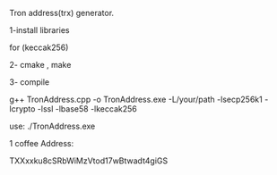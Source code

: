 Tron address(trx) generator.

1-install libraries


 for (keccak256) 
 
2- cmake , make

3- compile 

g++ TronAddress.cpp -o TronAddress.exe -L/your/path -lsecp256k1 -lcrypto -lssl -lbase58 -lkeccak256 



use: ./TronAddress.exe 


1 coffee Address: 

TXXxxku8cSRbWiMzVtod17wBtwadt4giGS
